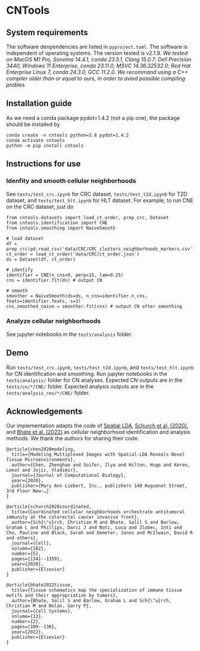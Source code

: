 # CNTools

## System requirements
The software denpendencies are listed in `pyproject.toml`. The software is independent of operating systems. The version tested is v2.1.9. *We tested on MacOS M1 Pro, Sonoma 14.4.1, conda 23.5.1, Clang 15.0.7; Dell Precision 3440, Windows 11 Enterprise, conda 23.11.0, MSVC 14.36.32532.0; Red Hat Enterprise Linux 7, conda 24.3.0, GCC 11.2.0. We recommand using a C++ compiler older than or equal to ours, in order to aviod possible compiling probles.*

## Installation guide
As we need a conda package pydot=1.4.2 (not a pip one), the package should be installed by
```
conda create -n cntools python=3.8 pydot=1.4.2
conda activate cntools
python -m pip install cntools
```

## Instructions for use

### Idenfity and smooth cellular neighborhoods
See `tests/test_crc.ipynb` for CRC dataset, `tests/test_t2d.ipynb` for T2D dataset, and `tests/test_hlt.ipynb` for HLT dataset. For example, to run CNE on the CRC dataset, just do
```
from cntools.datasets import load_ct_order, prep_crc, Dataset
from cntools.identification import CNE
from cntools.smoothing import NaiveSmooth

# load dataset
df = prep_crc(pd.read_csv('data/CRC/CRC_clusters_neighborhoods_markers.csv'))
ct_order = load_ct_order('data/CRC/ct_order.json')
ds = Dataset(df, ct_order)

# identify
identifier = CNE(n_cns=9, perp=15, lam=0.25)
cns = identifier.fit(ds) # output CN

# smooth
smoother = NaiveSmooth(ds=ds, n_cns=identifier.n_cns, feats=identifier.feats, s=3)
cns_smoothed_naive = smoother.fit(cns) # output CN after smoothing
```

### Analyze cellular neighborhoods
See jupyter notebooks in the `tests/analysis` folder.

## Demo
Run `tests/test_crc.ipynb`, `tests/test_t2d.ipynb`, and `tests/test_hlt.ipynb` for CN identification and smoothing. Run jupyter notebooks in the `tests/analysis/` folder for CN analyses. Expected CN outputs are in the `tests/cn/*/CNE/` folder. Expected analysis outputs are in the `tests/analysis_res/*/CNE/` folder.

## Acknowledgements
Our implementation adapts the code of [Spatial LDA](https://github.com/calico/spatial_lda), [Schurch et al. (2020)](https://github.com/nolanlab/NeighborhoodCoordination), and [Bhate et al. (2022)](https://github.com/nolanlab/TissueSchematics) as cellular neighborhood identification and analysis methods. We thank the authors for sharing their code.
```
@article{chen2020modeling,
  title={Modeling Multiplexed Images with Spatial-LDA Reveals Novel Tissue Microenvironments},
  author={Chen, Zhenghao and Soifer, Ilya and Hilton, Hugo and Keren, Leeat and Jojic, Vladimir},
  journal={Journal of Computational Biology},
  year={2020},
  publisher={Mary Ann Liebert, Inc., publishers 140 Huguenot Street, 3rd Floor New~…}
}

@article{schurch2020coordinated,
  title={Coordinated cellular neighborhoods orchestrate antitumoral immunity at the colorectal cancer invasive front},
  author={Sch{\"u}rch, Christian M and Bhate, Salil S and Barlow, Graham L and Phillips, Darci J and Noti, Luca and Zlobec, Inti and Chu, Pauline and Black, Sarah and Demeter, Janos and McIlwain, David R and others},
  journal={Cell},
  volume={182},
  number={5},
  pages={1341--1359},
  year={2020},
  publisher={Elsevier}
}

@article{bhate2022tissue,
  title={Tissue schematics map the specialization of immune tissue motifs and their appropriation by tumors},
  author={Bhate, Salil S and Barlow, Graham L and Sch{\"u}rch, Christian M and Nolan, Garry P},
  journal={Cell Systems},
  volume={13},
  number={2},
  pages={109--130},
  year={2022},
  publisher={Elsevier}
}
```
